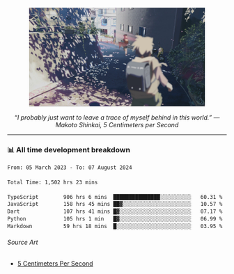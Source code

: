 <p align="center"><img src="asset/header.jpg" width="80%"/></p>
<p align="center"><i>“I probably just want to leave a trace of myself behind in this world.” ― Makoto Shinkai, 5 Centimeters per Second</i></p>

---
<!--
<details>
  <summary>📃 My Resume</summary>

### Education

- 📖 **Computer Science**\
📆 10/2021 - present\
📍 **Thang Long University** - Hoang Mai, Hanoi, Vietnam

### Experience

<img align="right" src="https://img.shields.io/badge/Figma-F24E1E?style=flat&logo=figma&logoColor=white"/>
<img align="right" src="https://img.shields.io/badge/node.js-6DA55F?style=flat&logo=node.js&logoColor=white"/>
<img align="right" src="https://img.shields.io/badge/Next.js-black?style=flat&logo=next.js&logoColor=white"/>
<img align="right" src="https://img.shields.io/badge/TypeScript-007ACC?style=flat&logo=typescript&logoColor=white"/>


- 👨‍💻 **Frontend Web Intern**\
📆 07/2023 - present\
📍 **MQ ICT Solutions** - Hoang Mai, Hanoi, Vietnam
</details> 
-->

### 📊 All time development breakdown

<!--START_SECTION:waka-->

```txt
From: 05 March 2023 - To: 07 August 2024

Total Time: 1,502 hrs 23 mins

TypeScript        906 hrs 6 mins  ███████████████░░░░░░░░░░   60.31 %
JavaScript        158 hrs 45 mins ██▓░░░░░░░░░░░░░░░░░░░░░░   10.57 %
Dart              107 hrs 41 mins █▓░░░░░░░░░░░░░░░░░░░░░░░   07.17 %
Python            105 hrs 1 min   █▓░░░░░░░░░░░░░░░░░░░░░░░   06.99 %
Markdown          59 hrs 18 mins  █░░░░░░░░░░░░░░░░░░░░░░░░   03.95 %
```

<!--END_SECTION:waka-->

###### Source Art

-  [5 Centimeters Per Second](https://wallhaven.cc/w/nrowq1)

